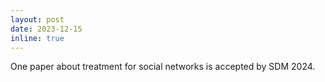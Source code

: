 ```yaml
---
layout: post
date: 2023-12-15
inline: true
---
```


One paper about treatment for social networks is accepted by SDM 2024.
